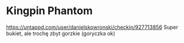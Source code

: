 # Kingpin Phantom
https://untappd.com/user/danielskowronski/checkin/927713856
Super bukiet, ale trochę zbyt gorzkie (goryczka ok)